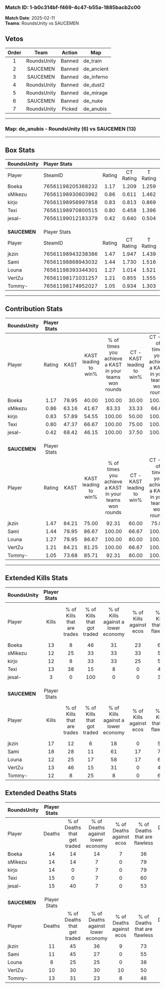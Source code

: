### Match ID: 1-b0c314bf-f469-4c47-b55a-1885bacb2c00  
**Match Date**: 2025-02-11  
**Teams**: RoundsUnity vs SAUCEMEN  

## Vetos  

| Order | Team | Action | Map |
| :---: | :--: | :----: | --- |
| 1 | RoundsUnity | Banned | de_train |
| 2 | SAUCEMEN | Banned | de_ancient |
| 3 | SAUCEMEN | Banned | de_inferno |
| 4 | RoundsUnity | Banned | de_dust2 |
| 5 | RoundsUnity | Banned | de_mirage |
| 6 | SAUCEMEN | Banned | de_nuke |
| 7 | RoundsUnity | Picked | de_anubis |

---  

### **Map**: de_anubis - RoundsUnity (6) vs SAUCEMEN (13)  
---  

## Box Stats  

| **RoundsUnity** | Player Stats      |        |           |          |       |      |       |         |        |      |     |
| :- | :- | :-: | :-: | :-: | :-: | :-: | :-: | :-: | :-: | :-: | :-: |
| Player          | SteamID           | Rating | CT Rating | T Rating | KAST  | ADR  | Kills | Assists | Deaths | K/D  | HS% |
| Boeka           | 76561198205368232 |  1.17  |   1.209   |  1.259   | 78.95 | 93.2 |  13   |    7    |   14   | 0.93 | 69  |
| sMikezu         | 76561198930603962 |  0.86  |   0.611   |  1.462   | 63.16 | 57.3 |  12   |    1    |   14   | 0.86 | 50  |
| kirjo           | 76561198956997858 |  0.83  |   0.813   |  0.869   | 57.89 | 61.4 |  12   |    0    |   14   | 0.86 | 41  |
| Texi            | 76561198970800515 |  0.80  |   0.458   |  1.396   | 47.37 | 70.6 |  13   |    0    |   15   | 0.87 | 69  |
| jesal-          | 76561199012183379 |  0.42  |   0.640   |  0.504   | 68.42 | 35.6 |   3   |    6    |   15   | 0.20 | 33  |
|                 |                   |        |           |          |       |      |       |         |        |      |     |
|                 |                   |        |           |          |       |      |       |         |        |      |     |
|                 |                   |        |           |          |       |      |       |         |        |      |     |
| **SAUCEMEN**    | Player Stats      |        |           |          |       |      |       |         |        |      |     |
| Player          | SteamID           | Rating | CT Rating | T Rating | KAST  | ADR  | Kills | Assists | Deaths | K/D  | HS% |
| jkzin           | 76561198943238386 |  1.47  |   1.947   |  1.439   | 84.21 | 96.8 |  17   |    4    |   11   | 1.55 | 52  |
| Sami            | 76561198868943032 |  1.44  |   1.730   |  1.516   | 78.95 | 85.2 |  18   |    3    |   11   | 1.64 | 33  |
| Louna           | 76561198393344301 |  1.27  |   1.014   |  1.521   | 78.95 | 83.3 |  12   |    8    |   8    | 1.50 | 25  |
| VertZu          | 76561198171031257 |  1.21  |   0.855   |  1.555   | 84.21 | 61.1 |  13   |    5    |   10   | 1.30 | 15  |
| Tommy-          | 76561198174952027 |  1.05  |   0.934   |  1.303   | 73.68 | 75.2 |  12   |    5    |   13   | 0.92 | 50  |
---  

## Contribution Stats  

| **RoundsUnity** | Player Stats |       |                      |                                                        |                           |                                                             |                          |                                                            |
| :- | :-: | :-: | :-: | :-: | :-: | :-: | :-: | :-: |
| Player          |    Rating    | KAST  | KAST leading to win% | % of times you achieve a KAST in your teams won rounds | CT - KAST leading to win% | CT - % of times you achieve a KAST in your teams won rounds | T - KAST leading to win% | T - % of times you achieve a KAST in your teams won rounds |
| Boeka           |     1.17     | 78.95 |        40.00         |                         100.00                         |           30.00           |                           100.00                            |          60.00           |                           100.00                           |
| sMikezu         |     0.86     | 63.16 |        41.67         |                         83.33                          |           33.33           |                            66.67                            |          50.00           |                           100.00                           |
| kirjo           |     0.83     | 57.89 |        54.55         |                         100.00                         |           50.00           |                           100.00                            |          60.00           |                           100.00                           |
| Texi            |     0.80     | 47.37 |        66.67         |                         100.00                         |           75.00           |                           100.00                            |          60.00           |                           100.00                           |
| jesal-          |     0.42     | 68.42 |        46.15         |                         100.00                         |           37.50           |                           100.00                            |          60.00           |                           100.00                           |
|                 |              |       |                      |                                                        |                           |                                                             |                          |                                                            |
|                 |              |       |                      |                                                        |                           |                                                             |                          |                                                            |
|                 |              |       |                      |                                                        |                           |                                                             |                          |                                                            |
| **SAUCEMEN**    | Player Stats |       |                      |                                                        |                           |                                                             |                          |                                                            |
| Player          |    Rating    | KAST  | KAST leading to win% | % of times you achieve a KAST in your teams won rounds | CT - KAST leading to win% | CT - % of times you achieve a KAST in your teams won rounds | T - KAST leading to win% | T - % of times you achieve a KAST in your teams won rounds |
| jkzin           |     1.47     | 84.21 |        75.00         |                         92.31                          |           60.00           |                            75.00                            |          81.82           |                           100.00                           |
| Sami            |     1.44     | 78.95 |        86.67         |                         100.00                         |           66.67           |                           100.00                            |          100.00          |                           100.00                           |
| Louna           |     1.27     | 78.95 |        86.67         |                         100.00                         |           80.00           |                           100.00                            |          90.00           |                           100.00                           |
| VertZu          |     1.21     | 84.21 |        81.25         |                         100.00                         |           66.67           |                           100.00                            |          90.00           |                           100.00                           |
| Tommy-          |     1.05     | 73.68 |        85.71         |                         92.31                          |           80.00           |                           100.00                            |          88.89           |                           88.89                            |
---  

## Extended Kills Stats  

| **RoundsUnity** | Player Stats |                            |                            |                                    |                         |                              |                                 |                                       |                    |           |
| :- | :-: | :-: | :-: | :-: | :-: | :-: | :-: | :-: | :-: | :-: |
| Player          |    Kills     | % of Kills that are trades | % of Kills that got traded | % of Kills against a lower economy | % of Kills against ecos | % of Kills that are flawless | % of Kills that are close duels | % of Kills that are assisted by flash | Pistol Round Kills | AWP Kills |
| Boeka           |      13      |             8              |             46             |                 31                 |           23            |              62              |                8                |                   0                   |         0          |     1     |
| sMikezu         |      12      |             25             |             33             |                 33                 |           33            |              50              |               17                |                   0                   |         2          |     1     |
| kirjo           |      12      |             8              |             33             |                 33                 |           25            |              58              |                8                |                   0                   |         0          |     1     |
| Texi            |      13      |             38             |             15             |                 8                  |            0            |              46              |                8                |                   0                   |         0          |     2     |
| jesal-          |      3       |             0              |            100             |                 0                  |            0            |              33              |                0                |                   0                   |         0          |     0     |
|                 |              |                            |                            |                                    |                         |                              |                                 |                                       |                    |           |
|                 |              |                            |                            |                                    |                         |                              |                                 |                                       |                    |           |
|                 |              |                            |                            |                                    |                         |                              |                                 |                                       |                    |           |
| **SAUCEMEN**    | Player Stats |                            |                            |                                    |                         |                              |                                 |                                       |                    |           |
| Player          |    Kills     | % of Kills that are trades | % of Kills that got traded | % of Kills against a lower economy | % of Kills against ecos | % of Kills that are flawless | % of Kills that are close duels | % of Kills that are assisted by flash | Pistol Round Kills | AWP Kills |
| jkzin           |      17      |             12             |             6              |                 18                 |            0            |              53              |               12                |                   0                   |         0          |     3     |
| Sami            |      18      |             28             |             11             |                 61                 |           17            |              72              |                6                |                   6                   |         0          |     0     |
| Louna           |      12      |             25             |             17             |                 58                 |           17            |              67              |                0                |                   0                   |         0          |     2     |
| VertZu          |      13      |             46             |             15             |                 31                 |            0            |              46              |                0                |                   8                   |         0          |     2     |
| Tommy-          |      12      |             8              |             25             |                 8                  |            0            |              67              |                0                |                   8                   |         0          |     1     |
## Extended Deaths Stats  

| **RoundsUnity** | Player Stats |                             |                                   |                          |                               |                            |                           |               |
| :- | :-: | :-: | :-: | :-: | :-: | :-: | :-: | :-: |
| Player          |    Deaths    | % of Deaths that get traded | % of Deaths against lower economy | % of Deaths against ecos | % of Deaths that are flawless | % of Deaths that are close | % of Deaths while blinded | Deaths to AWP |
| Boeka           |      14      |             14              |                14                 |            7             |              36               |             21             |            14             |       0       |
| sMikezu         |      14      |             14              |                 7                 |            0             |              79               |             0              |             0             |       0       |
| kirjo           |      14      |              0              |                 7                 |            0             |              79               |             0              |             7             |       0       |
| Texi            |      15      |              0              |                 7                 |            0             |              60               |             0              |             0             |       0       |
| jesal-          |      15      |             40              |                 7                 |            0             |              53               |             0              |             0             |       0       |
|                 |              |                             |                                   |                          |                               |                            |                           |               |
|                 |              |                             |                                   |                          |                               |                            |                           |               |
|                 |              |                             |                                   |                          |                               |                            |                           |               |
| **SAUCEMEN**    | Player Stats |                             |                                   |                          |                               |                            |                           |               |
| Player          |    Deaths    | % of Deaths that get traded | % of Deaths against lower economy | % of Deaths against ecos | % of Deaths that are flawless | % of Deaths that are close | % of Deaths while blinded | Deaths to AWP |
| jkzin           |      11      |             45              |                36                 |            9             |              73               |             0              |             0             |       0       |
| Sami            |      11      |             45              |                27                 |            0             |              55               |             18             |             0             |       1       |
| Louna           |      8       |             25              |                25                 |            0             |              38               |             13             |             0             |       0       |
| VertZu          |      10      |             30              |                30                 |            10            |              50               |             0              |             0             |       0       |
| Tommy-          |      13      |             31              |                23                 |            8             |              46               |             15             |             0             |       1       |
